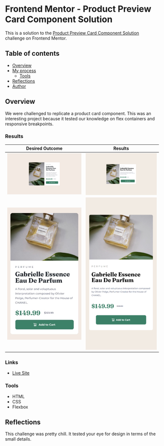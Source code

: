 # Frontend Mentor - Product Preview Card Component Solution

This is a solution to the [Product Preview Card Component Solution](https://www.frontendmentor.io/challenges/product-preview-card-component-GO7UmttRfa) challenge on Frontend Mentor. 

## Table of contents

- [Overview](#overview)
- [My process](#my-process)
  - [Tools](#built-with)
- [Reflections](#reflections)  
- [Author](#author)

## Overview
We were challenged to replicate a product card component. This was an interesting project because it tested our knowledge on flex containers and responsive breakpoints.

### Results
|Desired Outcome | Results|
|----------------|--------|
|![](./design/desktop-design.jpg) | ![](./design/desktop-solution.png)|
|![](./design/mobile-design.jpg)  | ![](./design/mobile-solution.png)|

### Links
- [Live Site](https://taylor-mcneil.github.io/FrontendMentorSolutions/recipe-page-main/produt-preview-card-component-main/)

### Tools

- HTML
- CSS 
- Flexbox

## Reflections
This challenge was pretty chill. It tested your eye for design in terms of the small details.